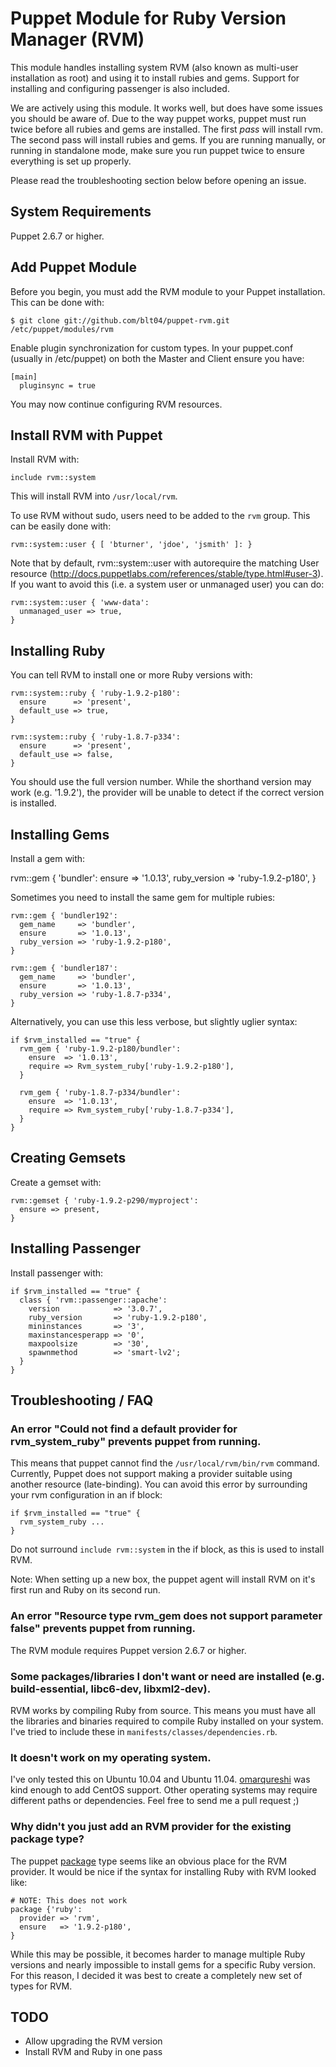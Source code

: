 Puppet Module for Ruby Version Manager (RVM)
==============================================

This module handles installing system RVM (also known as multi-user installation
as root) and using it to install rubies and gems.  Support for installing and
configuring passenger is also included.

We are actively using this module.  It works well, but does have some issues you
should be aware of.  Due to the way puppet works, puppet must run twice before all
rubies and gems are installed.  The first *pass* will install rvm.  The second pass
will install rubies and gems.  If you are running manually, or running in
standalone mode, make sure you run puppet twice to ensure everything is set up
properly.

Please read the troubleshooting section below before opening an issue.


## System Requirements

Puppet 2.6.7 or higher.


## Add Puppet Module

Before you begin, you must add the RVM module to your Puppet installation.  This can be done with:

    $ git clone git://github.com/blt04/puppet-rvm.git /etc/puppet/modules/rvm

Enable plugin synchronization for custom types.  In your puppet.conf (usually in /etc/puppet)
on both the Master and Client ensure you have:

    [main]
      pluginsync = true

You may now continue configuring RVM resources.


## Install RVM with Puppet

Install RVM with:

    include rvm::system

This will install RVM into `/usr/local/rvm`.

To use RVM without sudo, users need to be added to the `rvm` group.  This can be easily done with:

    rvm::system::user { [ 'bturner', 'jdoe', 'jsmith' ]: }
  
Note that by default, rvm::system::user with autorequire the matching User resource (http://docs.puppetlabs.com/references/stable/type.html#user-3). If you want to avoid this (i.e. a system user or unmanaged user) you can do:

    rvm::system::user { 'www-data':
      unmanaged_user => true,
    }


## Installing Ruby

You can tell RVM to install one or more Ruby versions with:

    rvm::system::ruby { 'ruby-1.9.2-p180':
      ensure      => 'present',
      default_use => true,
    }

    rvm::system::ruby { 'ruby-1.8.7-p334':
      ensure      => 'present',
      default_use => false,
    }

You should use the full version number.  While the shorthand version may work (e.g. '1.9.2'), the provider will be unable to detect if the correct version is installed.


## Installing Gems

Install a gem with:

  rvm::gem { 'bundler':
    ensure       => '1.0.13',
    ruby_version => 'ruby-1.9.2-p180',
  }

Sometimes you need to install the same gem for multiple rubies:

    rvm::gem { 'bundler192':
      gem_name     => 'bundler',
      ensure       => '1.0.13',
      ruby_version => 'ruby-1.9.2-p180',
    }

    rvm::gem { 'bundler187':
      gem_name     => 'bundler',
      ensure       => '1.0.13',
      ruby_version => 'ruby-1.8.7-p334',
    }

Alternatively, you can use this less verbose, but slightly uglier syntax:

    if $rvm_installed == "true" {
      rvm_gem { 'ruby-1.9.2-p180/bundler':
        ensure  => '1.0.13',
        require => Rvm_system_ruby['ruby-1.9.2-p180'],
      }

      rvm_gem { 'ruby-1.8.7-p334/bundler':
        ensure  => '1.0.13',
        require => Rvm_system_ruby['ruby-1.8.7-p334'],
      }
    }


## Creating Gemsets

Create a gemset with:

    rvm::gemset { 'ruby-1.9.2-p290/myproject':
      ensure => present,
    }


## Installing Passenger

Install passenger with:

    if $rvm_installed == "true" {
      class { 'rvm::passenger::apache':
        version            => '3.0.7',
        ruby_version       => 'ruby-1.9.2-p180',
        mininstances       => '3',
        maxinstancesperapp => '0',
        maxpoolsize        => '30',
        spawnmethod        => 'smart-lv2';
      }
    }


## Troubleshooting / FAQ

### An error "Could not find a default provider for rvm\_system\_ruby" prevents puppet from running.

This means that puppet cannot find the `/usr/local/rvm/bin/rvm` command.  Currently, Puppet does not support making a provider suitable using another resource (late-binding).  You can avoid this error by surrounding your rvm configuration in an if block:

    if $rvm_installed == "true" {
      rvm_system_ruby ...
    }

Do not surround `include rvm::system` in the if block, as this is used to install RVM.

Note:  When setting up a new box, the puppet agent will install RVM on it's first run and Ruby on its second run.


### An error "Resource type rvm_gem does not support parameter false" prevents puppet from running.

The RVM module requires Puppet version 2.6.7 or higher.


### Some packages/libraries I don't want or need are installed (e.g. build-essential, libc6-dev, libxml2-dev).

RVM works by compiling Ruby from source.  This means you must have all the libraries and binaries required to compile Ruby installed on your system.  I've tried to include these in `manifests/classes/dependencies.rb`.


### It doesn't work on my operating system.

I've only tested this on Ubuntu 10.04 and Ubuntu 11.04.  [omarqureshi](https://github.com/omarqureshi) was kind enough to add CentOS support.  Other operating systems may require different paths or dependencies.  Feel free to send me a pull request ;)


### Why didn't you just add an RVM provider for the existing package type?

The puppet [package](http://docs.puppetlabs.com/references/latest/type.html#package)
type seems like an obvious place for the RVM provider.  It would be nice if the syntax
for installing Ruby with RVM looked like:

    # NOTE: This does not work
    package {'ruby':
      provider => 'rvm',
      ensure   => '1.9.2-p180',
    }

While this may be possible, it becomes harder to manage multiple Ruby versions and
nearly impossible to install gems for a specific Ruby version.  For this reason,
I decided it was best to create a completely new set of types for RVM.


## TODO

* Allow upgrading the RVM version
* Install RVM and Ruby in one pass
